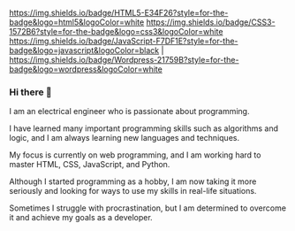 https://img.shields.io/badge/HTML5-E34F26?style=for-the-badge&logo=html5&logoColor=white 
https://img.shields.io/badge/CSS3-1572B6?style=for-the-badge&logo=css3&logoColor=white 
https://img.shields.io/badge/JavaScript-F7DF1E?style=for-the-badge&logo=javascript&logoColor=black 
 | 
https://img.shields.io/badge/Wordpress-21759B?style=for-the-badge&logo=wordpress&logoColor=white 


### Hi there 👋

I am an electrical engineer who is passionate about programming. 

I have learned many important programming skills such as algorithms and logic, and I am always learning new languages and techniques.

My focus is currently on web programming, and I am working hard to master HTML, CSS, JavaScript, and Python. 

Although I started programming as a hobby, I am now taking it more seriously and looking for ways to use my skills in real-life situations. 

Sometimes I struggle with procrastination, but I am determined to overcome it and achieve my goals as a developer.

<!--
- Short-form content [nrkmrvl.coder (Instagram)](https://www.instagram.com/nrkmrvl.coder)


**nrkmrvl/nrkmrvl** is a ✨ _special_ ✨ repository because its `README.md` (this file) appears on your GitHub profile.

Here are some ideas to get you started:

- 🔭 I’m currently working on ...
- 🌱 I’m currently learning ...
- 👯 I’m looking to collaborate on ...
- 🤔 I’m looking for help with ...
- 💬 Ask me about ...
- 📫 How to reach me: ...
- 😄 Pronouns: ...
- ⚡ Fun fact: ...
-->

